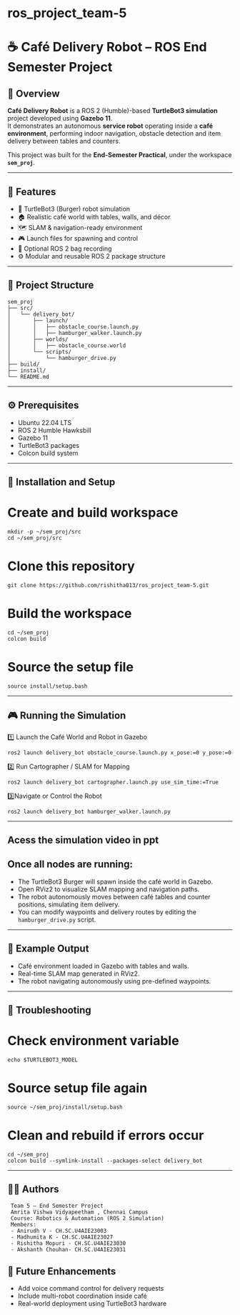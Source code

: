# ros_project_team-5
# ☕ Café Delivery Robot – ROS End Semester Project

## 📘 Overview
**Café Delivery Robot** is a ROS 2 (Humble)-based **TurtleBot3 simulation** project developed using **Gazebo 11**.  
It demonstrates an autonomous **service robot** operating inside a **café environment**, performing indoor navigation, obstacle detection and item delivery between tables and counters.

This project was built for the **End-Semester Practical**, under the workspace **`sem_proj`**.

---

## 🚀 Features
- 🤖 TurtleBot3 (Burger) robot simulation  
- 🏠 Realistic café world with tables, walls, and décor  
- 🗺️ SLAM & navigation-ready environment  
- 🎮 Launch files for spawning and control  
- 🎥 Optional ROS 2 bag recording  
- ⚙️ Modular and reusable ROS 2 package structure  

---

## 📁 Project Structure
```
sem_proj
├── src/
│   └── delivery_bot/
│       ├── launch/
│       │   ├── obstacle_course.launch.py
│       │   ├── hamburger_walker.launch.py
│       ├── worlds/
│       │   ├── obstacle_course.world
│       └── scripts/
│           └── hamburger_drive.py
├── build/
├── install/
└── README.md
```
---

## ⚙️ Prerequisites
- Ubuntu 22.04 LTS  
- ROS 2 Humble Hawksbill  
- Gazebo 11  
- TurtleBot3 packages  
- Colcon build system  

---

## 🧩 Installation and Setup

# Create and build workspace
```
mkdir -p ~/sem_proj/src
cd ~/sem_proj/src
```
# Clone this repository
```
git clone https://github.com/rishitha013/ros_project_team-5.git
```

# Build the workspace
```
cd ~/sem_proj
colcon build
```
# Source the setup file
```
source install/setup.bash
```
---

## 🎮 Running the Simulation

 1️⃣ Launch the Café World and Robot in Gazebo
```
ros2 launch delivery_bot obstacle_course.launch.py x_pose:=0 y_pose:=0
```
 2️⃣  Run Cartographer / SLAM for Mapping
```
ros2 launch delivery_bot cartographer.launch.py use_sim_time:=True
```

 3️⃣Navigate or Control the Robot
```
ros2 launch delivery_bot hamburger_walker.launch.py
```

---

## Acess the simulation video in ppt 

## Once all nodes are running:
 - The TurtleBot3 Burger will spawn inside the café world in Gazebo.
 - Open RViz2 to visualize SLAM mapping and navigation paths.
 - The robot autonomously moves between café tables and counter positions, simulating item delivery.
 - You can modify waypoints and delivery routes by editing the `hamburger_drive.py` script.

---

## 📸 Example Output
- Café environment loaded in Gazebo with tables and walls.
- Real-time SLAM map generated in RViz2.
- The robot navigating autonomously using pre-defined waypoints.

---

## 🧰 Troubleshooting

# Check environment variable
```
echo $TURTLEBOT3_MODEL
```
# Source setup file again
```
source ~/sem_proj/install/setup.bash
```

# Clean and rebuild if errors occur
```
cd ~/sem_proj
colcon build --symlink-install --packages-select delivery_bot
```
---

## 👨‍💻 Authors
```
 Team 5 — End Semester Project
 Amrita Vishwa Vidyapeetham , Chennai Campus
 Course: Robotics & Automation (ROS 2 Simulation)
 Members:
 - Anirudh V - CH.SC.U4AIE23003
 - Madhumita K - CH.SC.U4AIE23027
 - Rishitha Mopuri - CH.SC.U4AIE23030
 - Akshanth Chouhan- CH.SC.U4AIE23031
```


## 🧩 Future Enhancements
- Add voice command control for delivery requests
- Include multi-robot coordination inside café
- Real-world deployment using TurtleBot3 hardware
